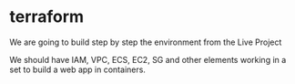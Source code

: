 # terraform
We are going to build step by step the environment from the Live Project

We should have IAM, VPC, ECS, EC2, SG and other elements working in a set to build a web app in containers.

